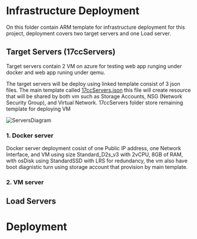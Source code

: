 # Infrastructure Deployment

On this folder contain ARM template for infrastructure deployment for this project, deployment covers two target servers and one Load server.

## Target Servers (17ccServers)
Target servers contain 2 VM on azure for testing web app runging under docker and web app runing under qemu.

The target servers will be deploy using linked template consist of 3 json files. The main template called [17ccServers.json](deploy/17ccServers.json) this file will create resource that will be shared by both vm such as Storage Accounts, NSG (Network Security Group), and Virtual Network. 17ccServers folder store remaining template for deploying VM

![ServersDiagram]()

### 1. Docker server
Docker server deployment cosist of one Public IP address, one Network Interface, and VM using size Standard_D2s_v3 with 2vCPU, 8GB of RAM, with osDisk using StandardSSD with LRS for redundancy, the vm also have boot diagnistic turn using storage account that provision by main template.

### 2. VM server

## Load Servers

# Deployment